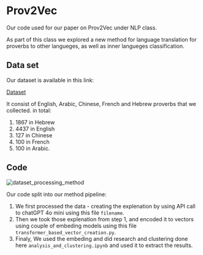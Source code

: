 # Prov2Vec
Our code used for our paper on Prov2Vec under NLP class.

As part of this class we explored a new method for language translation for proverbs to other langueges, as well as inner langueges classification.

## Data set
Our dataset is available in this link:


[Dataset](https://drive.google.com/file/d/15vfFSbOqoiwMO8YeYtY5Fa0oSxNY5i88/view?usp=sharing)

It consist of English, Arabic, Chinese, French and Hebrew proverbs that we collected.
in total:
1. 1867 in Hebrew
2. 4437 in English
3. 127 in Chinese
4. 100 in French
5. 100 in Arabic.


## Code
![dataset_processing_method](https://github.com/user-attachments/assets/6a102c5f-e80c-4e60-b127-bc36acafdd01)


Our code split into our method pipeline:

1. We first processed the data - creating the explenation by using API call to chatGPT 4o mini using this file `filename`.
2. Then we took those explenation from step 1, and encoded it to vectors using couple of embeding models using this file `transformer_based_vector_creation.py`.
3. Finaly, We used the embeding and did research and clustering done here `analysis_and_clustering.ipynb` and used it to extract the results.
